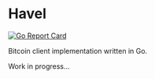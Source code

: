 # Havel

[![Go Report Card](https://goreportcard.com/badge/github.com/elmarsan/havel)](https://goreportcard.com/report/github.com/elmarsan/havel)

Bitcoin client implementation written in Go.

Work in progress...